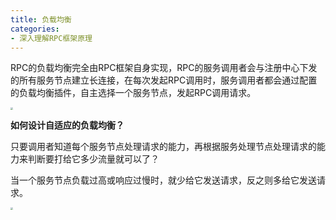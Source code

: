 ```yaml
---
title: 负载均衡
categories: 
- 深入理解RPC框架原理
---
```


RPC的负载均衡完全由RPC框架自身实现，RPC的服务调用者会与注册中心下发的所有服务节点建立长连接，在每次发起RPC调用时，服务调用者都会通过配置的负载均衡插件，自主选择一个服务节点，发起RPC调用请求。

<img src="https://img-blog.csdnimg.cn/4f1a16b9280b45b0a397403664ba3f08.png" style="zoom:25%;" />

**如何设计自适应的负载均衡？**

只要调用者知道每个服务节点处理请求的能力，再根据服务处理节点处理请求的能力来判断要打给它多少流量就可以了？

当一个服务节点负载过高或响应过慢时，就少给它发送请求，反之则多给它发送请求。

<img src="https://img-blog.csdnimg.cn/9d44836cb0a54b0dbeef7b2a634077b4.png" style="zoom:25%;" />